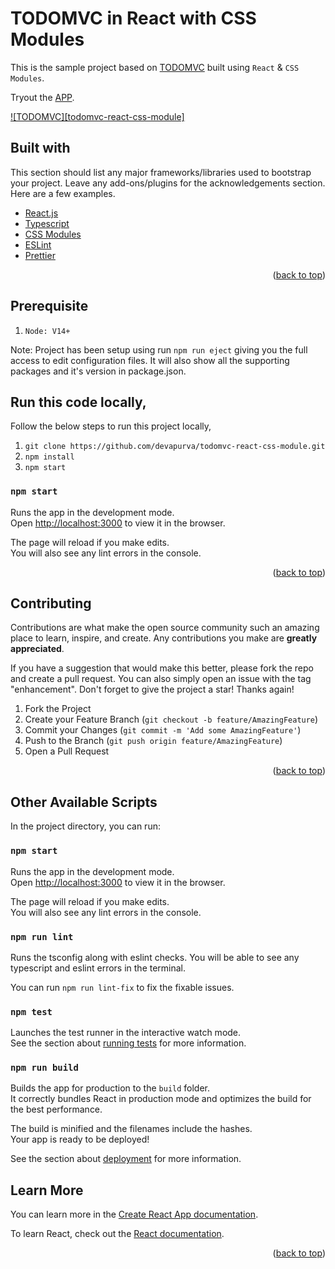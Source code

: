 <div id="top"></div>

# TODOMVC in React with CSS Modules

This is the sample project based on [TODOMVC](https://todomvc.com/examples/vanillajs/#/) built using `React` & `CSS Modules`.

Tryout the [APP](https://todomvc-react-css-module.vercel.app/).

[![TODOMVC][todomvc-react-css-module]](https://user-images.githubusercontent.com/45891712/145302252-48255b19-04ab-4c53-8d31-9f5d925066e7.mov)

## Built with

This section should list any major frameworks/libraries used to bootstrap your project. Leave any add-ons/plugins for the acknowledgements section. Here are a few examples.

- [React.js](https://reactjs.org/)
- [Typescript](https://www.typescriptlang.org/)
- [CSS Modules](https://medium.com/@ralph1786/using-css-modules-in-react-app-c2079eadbb87)
- [ESLint](https://eslint.org/)
- [Prettier](https://prettier.io/)

<p align="right">(<a href="#top">back to top</a>)</p>

## Prerequisite

1. `Node: V14+`

Note: Project has been setup using run `npm run eject` giving you the full access to edit configuration files. It will also show all the supporting packages and it's version in package.json.

## Run this code locally,

Follow the below steps to run this project locally,

1. `git clone https://github.com/devapurva/todomvc-react-css-module.git`
2. `npm install`
3. `npm start`

### `npm start`

Runs the app in the development mode.\
Open [http://localhost:3000](http://localhost:3000) to view it in the browser.

The page will reload if you make edits.\
You will also see any lint errors in the console.

<p align="right">(<a href="#top">back to top</a>)</p>

## Contributing

Contributions are what make the open source community such an amazing place to learn, inspire, and create. Any contributions you make are **greatly appreciated**.

If you have a suggestion that would make this better, please fork the repo and create a pull request. You can also simply open an issue with the tag "enhancement".
Don't forget to give the project a star! Thanks again!

1. Fork the Project
2. Create your Feature Branch (`git checkout -b feature/AmazingFeature`)
3. Commit your Changes (`git commit -m 'Add some AmazingFeature'`)
4. Push to the Branch (`git push origin feature/AmazingFeature`)
5. Open a Pull Request

<p align="right">(<a href="#top">back to top</a>)</p>

## Other Available Scripts

In the project directory, you can run:

### `npm start`

Runs the app in the development mode.\
Open [http://localhost:3000](http://localhost:3000) to view it in the browser.

The page will reload if you make edits.\
You will also see any lint errors in the console.

### `npm run lint`

Runs the tsconfig along with eslint checks.
You will be able to see any typescript and eslint errors in the terminal.

You can run `npm run lint-fix` to fix the fixable issues.

### `npm test`

Launches the test runner in the interactive watch mode.\
See the section about [running tests](https://facebook.github.io/create-react-app/docs/running-tests) for more information.

### `npm run build`

Builds the app for production to the `build` folder.\
It correctly bundles React in production mode and optimizes the build for the best performance.

The build is minified and the filenames include the hashes.\
Your app is ready to be deployed!

See the section about [deployment](https://facebook.github.io/create-react-app/docs/deployment) for more information.

## Learn More

You can learn more in the [Create React App documentation](https://facebook.github.io/create-react-app/docs/getting-started).

To learn React, check out the [React documentation](https://reactjs.org/).

<p align="right">(<a href="#top">back to top</a>)</p>
